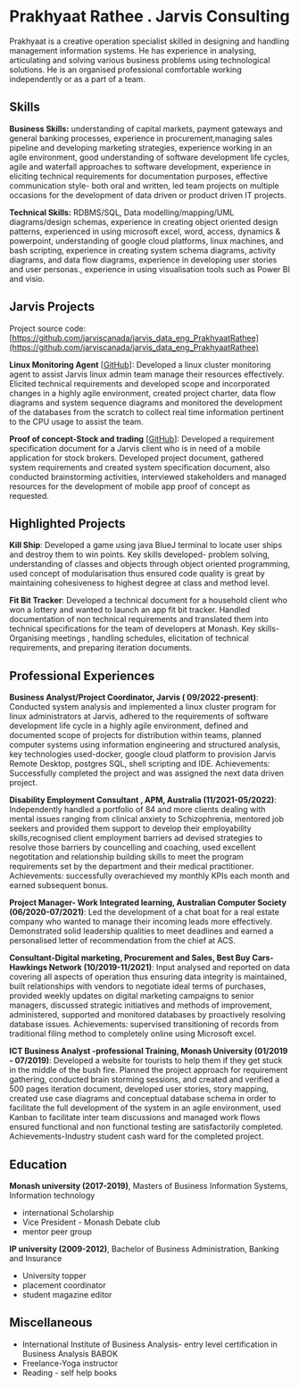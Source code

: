 # Prakhyaat Rathee . Jarvis Consulting

Prakhyaat is a creative operation specialist skilled in designing and handling management information systems. He has experience in analysing, articulating and solving various business problems using technological solutions. He is an organised professional comfortable working independently or as a part of a team.

## Skills

**Business Skills:** understanding of capital markets, payment gateways and general banking processes, experience in procurement,managing sales pipeline and developing marketing strategies, experience working in an agile environment, good understanding of software development life cycles, agile and waterfall approaches to software development, experience in eliciting technical requirements for documentation purposes, effective communication style- both oral and written, led team projects on multiple occasions for the development of data driven or product driven IT      projects.

**Technical Skills:** RDBMS/SQL, Data modelling/mapping/UML diagrams/design schemas, experience in creating object oriented design patterns, experienced in using microsoft excel, word, access, dynamics & powerpoint, understanding of google cloud platforms, linux machines, and bash scripting, experience in creating system schema diagrams, activity diagrams, and data flow diagrams, experience in developing user stories and user personas., experience in using visualisation tools such as Power BI and visio.

## Jarvis Projects

Project source code: [https://github.com/jarviscanada/jarvis_data_eng_PrakhyaatRathee](https://github.com/jarviscanada/jarvis_data_eng_PrakhyaatRathee)


**Linux Monitoring Agent** [[GitHub](https://github.com/jarviscanada/jarvis_data_eng_PrakhyaatRathee/tree/master)]: Developed a linux cluster monitoring agent to assist Jarvis linux admin team manage their resources effectively. Elicited technical requirements and developed scope and incorporated changes in a highly agile environment, created project charter, data flow diagrams and system sequence diagrams and monitored the development of the databases from the scratch to collect real time information pertinent to the CPU usage to assist the team.

**Proof of concept-Stock and trading** [[GitHub](https://github.com/jarviscanada/jarvis_data_eng_PrakhyaatRathee/tree/master)]: Developed a requirement specification document for a Jarvis client who is in need of a mobile application for stock brokers. Developed project document, gathered system requirements and created system specification document, also conducted brainstorming activities, interviewed stakeholders and managed resources for the development of mobile app proof of concept as requested.


## Highlighted Projects
**Kill Ship**: Developed a game using java BlueJ terminal to locate user ships and destroy them to win points. Key skills developed- problem solving, understanding of classes and objects through object oriented programming, used concept of modularisation thus ensured code quality is great by maintaining cohesiveness to highest degree at class and method level.

**Fit Bit Tracker**: Developed a technical document for a household client who won a lottery and wanted to launch an app fit bit tracker. Handled documentation of non technical requirements and translated them into technical specifications for the team of developers at Monash. Key skills- Organising meetings , handling schedules, elicitation of technical requirements, and preparing iteration documents.


## Professional Experiences

**Business Analyst/Project Coordinator, Jarvis ( 09/2022-present)**: Conducted system analysis and implemented a linux cluster program for linux administrators at Jarvis, adhered to the requirements of software development life cycle in a highly agile environment, defined and documented scope of projects for distribution within teams, planned computer systems using information engineering and structured analysis, key technologies used-docker, google cloud platform to provision Jarvis Remote Desktop, postgres SQL, shell scripting and IDE. Achievements: Successfully completed the project and was assigned the next data driven project.

**Disability Employment Consultant , APM, Australia (11/2021-05/2022)**: Independently handled a portfolio of 84 and more clients dealing with mental issues ranging from clinical anxiety to Schizophrenia, mentored job seekers and provided them support to develop their employability skills,recognised client employment barriers ad devised strategies to resolve those barriers by councelling and coaching, used excellent negotitation and relationship building skills to meet the program requirements set by the department and their medical practitioner. Achievements: successfully overachieved my monthly KPIs each month and earned subsequent bonus.

**Project Manager- Work Integrated learning, Australian Computer Society (06/2020-07/2021)**: Led the development of a chat boat for a real estate company who wanted to manage their incoming leads more effectively. Demonstrated solid leadership qualities to meet deadlines and earned a personalised letter of recommendation from the chief at ACS.

**Consultant-Digital marketing, Procurement and Sales, Best Buy Cars- Hawkings Network (10/2019-11/2021)**: Input analysed and reported on data covering all aspects of operation thus ensuring data integrity is maintained, built relationships with vendors to negotiate ideal terms of purchases, provided weekly updates on digital marketing campaigns to senior managers, discussed strategic initiatives and methods of improvement, administered, supported and monitored databases by proactively resolving database issues. Achievements: supervised transitioning of records from traditional filing method to completely online using Microsoft excel.

**ICT Business Analyst -professional Training, Monash University (01/2019 - 07/2019)**: Developed a website for tourists to help them if they get stuck in the middle of the bush fire. Planned the project approach for requirement gathering, conducted  brain storming sessions, and created and verified a 500 pages iteration document, developed user stories, story mapping, created use case diagrams and conceptual database schema in order to facilitate the full development of the system in an agile environment, used Kanban to facilitate inter team discussions and managed work flows ensured functional and non functional testing are satisfactorily completed. Achievements-Industry student cash ward for the completed project.


## Education
**Monash university (2017-2019)**, Masters of Business Information Systems, Information technology
- international Scholarship
- Vice President - Monash Debate club
- mentor peer group

**IP university (2009-2012)**, Bachelor of Business Administration, Banking and Insurance
- University topper
- placement coordinator
- student magazine editor


## Miscellaneous
- International Institute of Business Analysis-  entry level certification in Business Analysis     BABOK
- Freelance-Yoga instructor
- Reading - self help books
